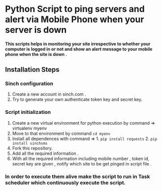 # Python Script to ping servers and alert via Mobile Phone when your server is down 

#### This scripts helps in monitoring your site irrespective to whether your computer is logged in or not and show an alert message to your mobile phone when the site is down .

## Installation Steps 
### Sinch configuration 
1. Create a new account in sinch.com .
2. Try to generate your own authenticate token key and secret key.
### Script initialization
1. Create a new virtual environment for python execution by command => virtualenv myenv
2. Move to that environment by command `cd myenv`
3. Install all dependences with command => 1. `pip install requests` 2. `pip install sinchsms`
4. Fork this repository.
5. Add all the required information . 
6. With all the required information including mobile number , token id, secret key are given , notify which site to be get pinged in script file .  
### In order to execute them alive make the script to run in Task scheduler which continuously execute the script. 
